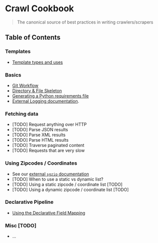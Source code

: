 # Crawl Cookbook
> The canonical source of best practices in writing crawlers/scrapers

## Table of Contents

### Templates
* [Template types and uses](./cookbook/templates.md)

### Basics
* [Git Workflow](./cookbook/git_workflow.md)
* [Directory & File Skeleton](./cookbook/dir_skeleton.md)
* [Generating a Python requirements file](./cookbook/reqfile.md)
* [External Logging documentation](https://docs.google.com/document/d/1I-1Atok4pd1RKW_ZfRzv7rMnuYTV0R_yo8QMnCSdwdE/view).

### Fetching data
* [TODO] Request anything over HTTP
* [TODO] Parse JSON results
* [TODO] Parse XML results
* [TODO] Parse HTML results
* [TODO] Traverse paginated content
* [TODO] Requests that are very slow

### Using Zipcodes / Coordinates 
* See our [external `sgzip` documentation](https://docs.google.com/document/d/1vop1cL_t38IYbCiwt2eYl8s3yujbpVwfniLiSqhsR8w/view)
* [TODO] When to use a static vs dynamic list?
* [TODO] Using a static zipcode / coordinate list [TODO]
* [TODO] Using a dynamic zipcode / coordinate list [TODO]

### Declarative Pipeline
* [Using the Declarative Field Mapping](./cookbook/declarative_pipeline.md)

### Misc [TODO]
* ...


